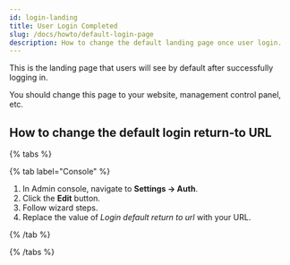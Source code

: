 ```yaml
---
id: login-landing
title: User Login Completed
slug: /docs/howto/default-login-page
description: How to change the default landing page once user login.
---
```


This is the landing page that users will see by default after successfully logging in.

You should change this page to your website, management control panel, etc.

## How to change the default login return-to URL

{% tabs %}

{% tab label="Console" %}

1. In Admin console, navigate to **Settings &rarr; Auth**.
1. Click the **Edit** button.
1. Follow wizard steps.
1. Replace the value of _Login default return to url_ with your URL.

{% /tab %}

{% /tabs %}
